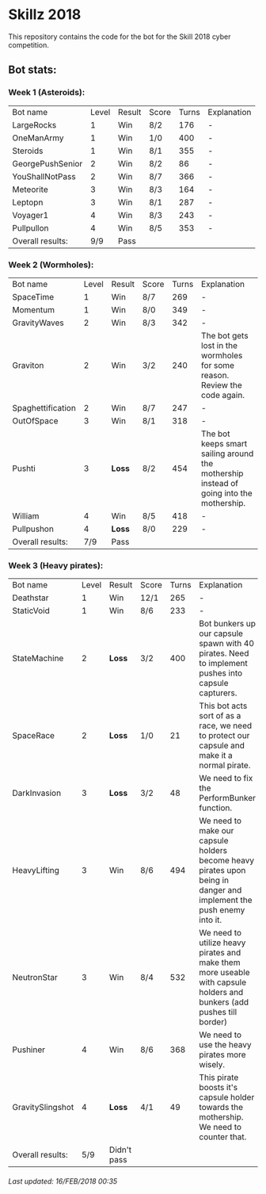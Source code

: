 # Skillz 2018
This repository contains the code for the bot for the Skill 2018 cyber competition.
## Bot stats:

### Week 1 (Asteroids):
<table>
<tr>
    <td>Bot name</td>
    <td>Level</td>
    <td>Result</td>
    <td>Score</td>
    <td>Turns</td>
    <td>Explanation</td>
</tr>
<tr>
    <td>LargeRocks</td>
    <td>1</td>
    <td>Win</td>
    <td>8/2</td>
    <td>176</td>
    <td>-</td>
</tr>
<tr>
    <td>OneManArmy</td>
    <td>1</td>
    <td>Win</td>
    <td>1/0</td>
    <td>400</td>
    <td>-</td>
</tr>
<tr>
    <td>Steroids</td>
    <td>1</td>
    <td>Win</td>
    <td>8/1</td>
    <td>355</td>
    <td>-</td>
</tr>
<tr>
    <td>GeorgePushSenior</td>
    <td>2</td>
    <td>Win</td>
    <td>8/2</td>
    <td>86</td>
    <td>-</td>
</tr>
<tr>
    <td>YouShallNotPass</td>
    <td>2</td>
    <td>Win</td>
    <td>8/7</td>
    <td>366</td>
    <td>-</td>
</tr>
<tr>
    <td>Meteorite</td>
    <td>3</td>
    <td>Win</td>
    <td>8/3</td>
    <td>164</td>
    <td>-</td>
</tr>

<tr>
    <td>Leptopn</td>
    <td>3</td>
    <td>Win</td>
    <td>8/1</td>
    <td>287</td>
    <td>-</td>
</tr>
<tr>
    <td>Voyager1</td>
    <td>4</td>
    <td>Win</td>
    <td>8/3</td>
    <td>243</td>
    <td>-</td>
</tr>
<tr>
    <td>Pullpullon</td>
    <td>4</td>
    <td>Win</td>
    <td>8/5</td>
    <td>353</td>
    <td>-</td>
</tr>
<tr>
    <td>Overall results:</td>
    <td cellspan="2">9/9</td>
    <td cellspan="3">Pass</td>
</tr>
</table>

### Week 2 (Wormholes):
<table>
<tr>
    <td>Bot name</td>
    <td>Level</td>
    <td>Result</td>
    <td>Score</td>
    <td>Turns</td>
    <td>Explanation</td>
</tr>
<tr>
    <td>SpaceTime</td>
    <td>1</td>
    <td>Win</td>
    <td>8/7</td>
    <td>269</td>
    <td>-</td>
</tr>
<tr>
    <td>Momentum</td>
    <td>1</td>
    <td>Win</td>
    <td>8/0</td>
    <td>349</td>
    <td>-</td>
</tr>
<tr>
    <td>GravityWaves</td>
    <td>2</td>
    <td>Win</td>
    <td>8/3</td>
    <td>342</td>
    <td>-</td>
</tr>
<tr>
    <td>Graviton</td>
    <td>2</td>
    <td>Win</td>
    <td>3/2</td>
    <td>240</td>
    <td>The bot gets lost in the wormholes for some reason. Review the code again.</td>
</tr>
<tr>
    <td>Spaghettification</td>
    <td>2</td>
    <td>Win</td>
    <td>8/7</td>
    <td>247</td>
    <td>-</td>
</tr>
<tr>
    <td>OutOfSpace</td>
    <td>3</td>
    <td>Win</td>
    <td>8/1</td>
    <td>318</td>
    <td>-</td>
</tr>
<tr>
    <td>Pushti</td>
    <td>3</td>
    <td><b>Loss</b></td>
    <td>8/2</td>
    <td>454</td>
    <td>The bot keeps smart sailing around the mothership instead of going into the mothership.</td>
</tr>
<tr>
    <td>William</td>
    <td>4</td>
    <td>Win</td>
    <td>8/5</td>
    <td>418</td>
    <td>-</td>
</tr>
<tr>
    <td>Pullpushon</td>
    <td>4</td>
    <td><b>Loss</b></td>
    <td>8/0</td>
    <td>229</td>
    <td>-</td>
</tr>
<tr>
    <td>Overall results:</td>
    <td cellspan="2">7/9</td>
    <td cellspan="3">Pass</td>
</tr>
</table>

### Week 3 (Heavy pirates):
<table>
<tr>
    <td>Bot name</td>
    <td>Level</td>
    <td>Result</td>
    <td>Score</td>
    <td>Turns</td>
    <td>Explanation</td>
</tr>
<tr>
    <td>Deathstar</td>
    <td>1</td>
    <td>Win</td>
    <td>12/1</td>
    <td>265</td>
    <td>-</td>
</tr>
<tr>
    <td>StaticVoid</td>
    <td>1</td>
    <td>Win</td>
    <td>8/6</td>
    <td>233</td>
    <td>-</td>
</tr>
<tr>
    <td>StateMachine</td>
    <td>2</td>
    <td><b>Loss</b></td>
    <td>3/2</td>
    <td>400</td>
    <td>Bot bunkers up our capsule spawn with 40 pirates. Need to implement pushes into capsule capturers.</td>
</tr>
<tr>
    <td>SpaceRace</td>
    <td>2</td>
    <td><b>Loss</b></td>
    <td>1/0</td>
    <td>21</td>
    <td>This bot acts sort of as a race, we need to protect our capsule and make it a normal pirate.</td>
</tr>
<tr>
    <td>DarkInvasion</td>
    <td>3</td>
    <td><b>Loss</b></td>
    <td>3/2</td>
    <td>48</td>
    <td>We need to fix the PerformBunker function.</td>
</tr>
<tr>
    <td>HeavyLifting</td>
    <td>3</td>
    <td>Win</td>
    <td>8/6</td>
    <td>494</td>
    <td>We need to make our capsule holders become heavy pirates upon being in danger and implement the push enemy into it.</td>
</tr>
<tr>
    <td>NeutronStar</td>
    <td>3</td>
    <td>Win</td>
    <td>8/4</td>
    <td>532</td>
    <td>We need to utilize heavy pirates and make them more useable with capsule holders and bunkers (add pushes till border)</td>
</tr>
<tr>
    <td>Pushiner</td>
    <td>4</td>
    <td>Win</td>
    <td>8/6</td>
    <td>368</td>
    <td>We need to use the heavy pirates more wisely.</td>
</tr>
<tr>
    <td>GravitySlingshot</td>
    <td>4</td>
    <td><b>Loss</b></td>
    <td>4/1</td>
    <td>49</td>
    <td>This pirate boosts it's capsule holder towards the mothership. We need to counter that.</td>
</tr>
<tr>
    <td>Overall results:</td>
    <td cellspan="2">5/9</td>
    <td cellspan="3">Didn't pass</td>
</tr>
</table>



###### Last updated: 16/FEB/2018 00:35
